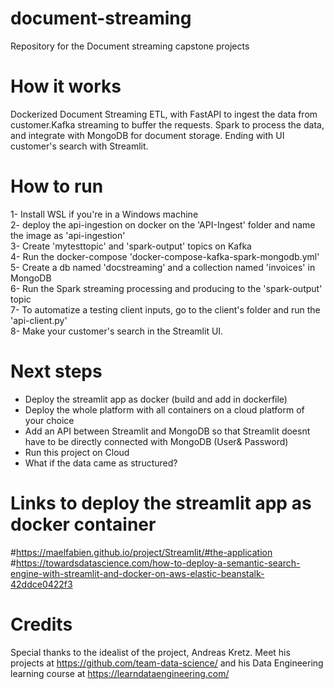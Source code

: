# document-streaming
Repository for the Document streaming capstone projects

# How it works
Dockerized Document Streaming ETL, with FastAPI to ingest the data from customer.Kafka streaming to buffer the requests. Spark to process the data, and integrate with MongoDB for document storage. Ending with UI customer's search with Streamlit.

# How to run
1- Install WSL if you're in a Windows machine  
2- deploy the api-ingestion on docker on the 'API-Ingest' folder and name the image as 'api-ingestion'  
3- Create 'mytesttopic' and 'spark-output' topics on Kafka  
4- Run the docker-compose 'docker-compose-kafka-spark-mongodb.yml'  
5- Create a db named 'docstreaming' and a collection named 'invoices' in MongoDB  
6- Run the Spark streaming processing and producing to the 'spark-output' topic  
7- To automatize a testing client inputs, go to the client's folder and run the 'api-client.py'  
8- Make your customer's search in the Streamlit UI. 

# Next steps
- Deploy the streamlit app as docker (build and add in dockerfile)
- Deploy the whole platform with all containers on a cloud platform of your choice
- Add an API between Streamlit and MongoDB so that Streamlit doesnt have to be directly connected with MongoDB (User& Password)
- Run this project on Cloud
- What if the data came as structured?

# Links to deploy the streamlit app as docker container
#https://maelfabien.github.io/project/Streamlit/#the-application
#https://towardsdatascience.com/how-to-deploy-a-semantic-search-engine-with-streamlit-and-docker-on-aws-elastic-beanstalk-42ddce0422f3

# Credits
Special thanks to the idealist of the project, Andreas Kretz. Meet his projects at https://github.com/team-data-science/ and his Data Engineering learning course at https://learndataengineering.com/
